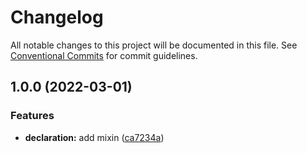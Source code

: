 # Changelog

All notable changes to this project will be documented in this file. See [Conventional Commits](https://conventionalcommits.org) for commit guidelines.

## 1.0.0 (2022-03-01)


### Features

* **declaration:** add mixin ([ca7234a](https://github.com/unsass/css/commit/ca7234a546260b0fd2862ab60d1d4593b7833b06))
